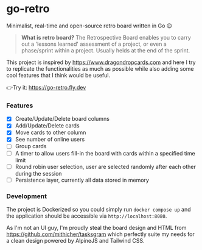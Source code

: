 # go-retro

Minimalist, real-time and open-source retro board written in Go 😉

> **What is retro board?** The Retrospective Board enables you to carry out a 'lessons learned' assessment of a project, or even a phase/sprint within a project. Usually helds at the end of the sprint.

This project is inspired by https://www.dragondropcards.com and here I try to replicate the functionalities as much as possible while also adding some cool features that I think would be useful.

👉Try it: https://go-retro.fly.dev

### Features
- [x] Create/Update/Delete board columns
- [x] Add/Update/Delete cards
- [x] Move cards to other column
- [x] See number of online users
- [ ] Group cards
- [ ] A timer to allow users fill-in the board with cards within a specified time limit
- [ ] Round robin user selection, user are selected randomly after each other during the session
- [ ] Persistence layer, currently all data stored in memory

### Development
The project is Dockerized so you could simply run `docker compose up` and the application should be accessible via `http://localhost:8080`.

As I'm not an UI guy, I'm proudly steal the board design and HTML from https://github.com/mithicher/tasksgram which perfectly suite my needs for a clean design powered by AlpineJS and Tailwind CSS.
